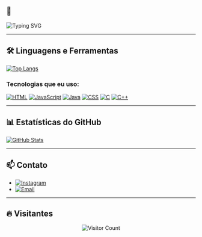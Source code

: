## 👋 <span align="center">
  <img src="https://readme-typing-svg.herokuapp.com?font=Fira+Code&pause=1000&color=F7DF1E&width=435&lines=Ol%C3%A1%2C+eu+sou+o+Lucas!" alt="Typing SVG" />
</span>

---

## 🛠️ Linguagens e Ferramentas

[![Top Langs](https://github-readme-stats.vercel.app/api/top-langs/?username=lucaszanfa&layout=compact&theme=onedark)](https://github.com/anuraghazra/github-readme-stats)

### Tecnologias que eu uso:
[![HTML](https://img.shields.io/badge/HTML-E34F26?style=for-the-badge&logo=html5&logoColor=white)](https://developer.mozilla.org/en-US/docs/Web/HTML)
[![JavaScript](https://img.shields.io/badge/JavaScript-F7DF1E?style=for-the-badge&logo=javascript&logoColor=black)](https://developer.mozilla.org/en-US/docs/Web/JavaScript)
[![Java](https://img.shields.io/badge/Java-007396?style=for-the-badge&logo=java&logoColor=white)](https://www.java.com/)
[![CSS](https://img.shields.io/badge/CSS-1572B6?style=for-the-badge&logo=css3&logoColor=white)](https://developer.mozilla.org/en-US/docs/Web/CSS)
[![C](https://img.shields.io/badge/C-A8B9CC?style=for-the-badge&logo=c&logoColor=black)](https://en.wikipedia.org/wiki/C_(programming_language))
[![C++](https://img.shields.io/badge/C++-00599C?style=for-the-badge&logo=c%2B%2B&logoColor=white)](https://isocpp.org/)

---

## 📊 Estatísticas do GitHub

[![GitHub Stats](https://github-readme-stats.vercel.app/api?username=lucaszanfa&show_icons=true&theme=onedark)](https://github.com/anuraghazra/github-readme-stats)

---

## 📫 Contato

- [![Instagram](https://img.shields.io/badge/Instagram-E4405F?style=for-the-badge&logo=instagram&logoColor=white)](https://www.instagram.com/lucasfzanfa/)
- [![Email](https://img.shields.io/badge/Gmail-D14836?style=for-the-badge&logo=gmail&logoColor=white)](mailto:lucasfzanfa@gmail.com)

---

## 🔥 Visitantes

<p align="center">
  <img src="https://komarev.com/ghpvc/?username=lucaszanfa&color=blue&style=flat-square&label=Visitantes" alt="Visitor Count" />
</p>

